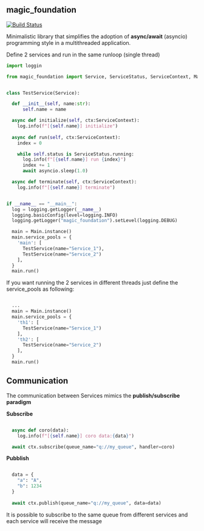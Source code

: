 ## magic_foundation

[![Build Status](https://travis-ci.com/ceppelli/magic_foundation.svg?branch=master)](https://travis-ci.com/ceppelli/magic_foundation)

Minimalistic library that simplifies the adoption of **async/await** (asyncio) programming style in a multithreaded application.


Define 2 services and run in the same runloop (single thread)

```python
import loggin

from magic_foundation import Service, ServiceStatus, ServiceContext, Main


class TestService(Service):

  def __init__(self, name:str):
      self.name = name

  async def initialize(self, ctx:ServiceContext):
    log.info(f"[{self.name}] initialize")
    
  async def run(self, ctx:ServiceContext):
    index = 0

    while self.status is ServiceStatus.running:
      log.info(f"[{self.name}] run {index}")
      index += 1
      await asyncio.sleep(1.0)

  async def terminate(self, ctx:ServiceContext):
    log.info(f"[{self.name}] terminate")


if __name__ == "__main__":
  log = logging.getLogger(__name__)
  logging.basicConfig(level=logging.INFO)
  logging.getLogger("magic_foundation").setLevel(logging.DEBUG)

  main = Main.instance()
  main.service_pools = {
    'main': [
      TestService(name="Service_1"),
      TestService(name="Service_2")
    ],
  }
  main.run()

```

If you want running the 2 services in different threads just define the service_pools as following:

```python

  ...
  main = Main.instance()
  main.service_pools = {
    'th1': [
      TestService(name="Service_1")
    ],
    'th2': [
      TestService(name="Service_2")
    ],
  }
  main.run()

```


## Communication

The communication between Services mimics the **publish/subscribe paradigm**

**Subscribe**

```python

  async def coro(data):
    log.info(f"[{self.name}] coro data:{data}")

  await ctx.subscribe(queue_name="q://my_queue", handler=coro)

```


**Pubblish**


```python

  data = {
    "a": "A",
    "b": 1234 
  }
  
  await ctx.publish(queue_name="q://my_queue", data=data) 

```

It is possible to subscribe to the same queue from different services and each service will receive the message


